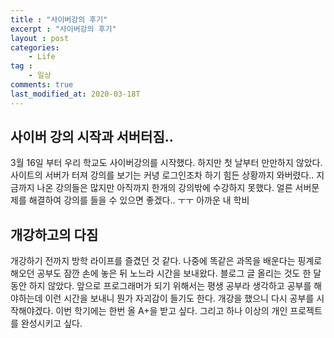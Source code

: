 ```yaml
---
title : "사이버강의 후기"
excerpt : "사이버강의 후기"
layout : post
categories:
    - Life
tag :
    - 일상
comments: true
last_modified_at: 2020-03-18T
---
```

## 사이버 강의 시작과 서버터짐..
3월 16일 부터 우리 학교도 사이버강의를 시작했다. 하지만 첫 날부터 만만하지 않았다. 사이트의 서버가 터져 강의를 보기는 커녕 로그인조차 하기 힘든 상황까지 와버렸다.. 지금까지 나온 강의들은 많지만 아직까지 한개의 강의밖에 수강하지 못했다. 얼른 서버문제를 해결하여 강의를 들을 수 있으면 좋겠다.. ㅜㅜ 아까운 내 학비

## 개강하고의 다짐
개강하기 전까지 방학 라이프를 즐겼던 것 같다. 나중에 똑같은 과목을 배운다는 핑계로 해오던 공부도 잠깐 손에 놓은 뒤 노느라 시간을 보내왔다. 블로그 글 올리는 것도 한 달동안 하지 않았다. 앞으로 프로그래머가 되기 위해서는 평생 공부라 생각하고 공부를 해야하는데 이런 시간을 보내니 뭔가 자괴감이 들기도 한다. 개강을 했으니 다시 공부를 시작해야겠다. 이번 학기에는 한번 올 A+을 받고 싶다. 그리고 하나 이상의 개인 프로젝트를 완성시키고 싶다.